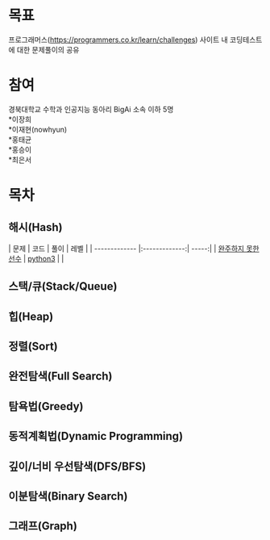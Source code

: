 # 목표
프로그래머스(https://programmers.co.kr/learn/challenges) 사이트 내 코딩테스트에 대한 문제풀이의 공유

# 참여
경북대학교 수학과 인공지능 동아리 BigAi 소속 이하 5명   
    *이장희   
    *이재현(nowhyun)   
    *홍태균   
    *홍승이   
    *최은서   

# 목차
## 해시(Hash)
| 문제 | 코드 | 풀이 | 레벨 |
| ------------- |:-------------:| -----:|
| [완주하지 못한 선수](https://programmers.co.kr/learn/courses/30/lessons/42576?language=python3) | [python3](python3/level1_2016.py) | |

## 스택/큐(Stack/Queue)

## 힙(Heap)

## 정렬(Sort)

## 완전탐색(Full Search)

## 탐욕법(Greedy)

## 동적계획법(Dynamic Programming)

## 깊이/너비 우선탐색(DFS/BFS)

## 이분탐색(Binary Search)

## 그래프(Graph)

